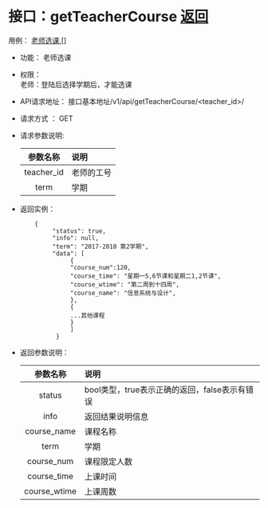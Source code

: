 ﻿﻿<!-- markdownlint-disable MD033-->
<!-- 禁止MD033类型的警告 https://www.npmjs.com/package/markdownlint -->

# 接口：getTeacherCourse  [返回](../README.md)
用例： [老师选课](../用例/老师选课.md),[]

- 功能：
    老师选课
    
- 权限：    
    老师：登陆后选择学期后，才能选课
    
- API请求地址： 
    接口基本地址/v1/api/getTeacherCourse/<teacher_id>/<term>

- 请求方式 ：
    GET

- 请求参数说明:        

  |参数名称|说明|
  |:---------:|:--------------------------------------------------------|
  |teacher_id|老师的工号|
  |term|学期|
    
- 返回实例：

          {         
               "status": true,
               "info": null,    
               "term": "2017-2018 第2学期",       
               "data": [
                    {
                    "course_num":120,
                    "course_time": "星期一5,6节课和星期二1,2节课", 
                    "course_wtime": "第二周到十四周", 
                    "course_name": "信息系统与设计",
                    }, 
                    {
                    ...其他课程
                    }
                    ] 
                }
 
- 返回参数说明：    
 
  |参数名称|说明|
  |:---------:|:--------------------------------------------------------|      
  |status|bool类型，true表示正确的返回，false表示有错误|
  |info|返回结果说明信息|
  |course_name|课程名称|
  |term|学期|
  |course_num|课程限定人数|
  |course_time|上课时间|
  |course_wtime|上课周数|

